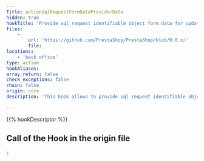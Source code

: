 ```yaml
---
Title: actionSqlRequestFormDataProviderData
hidden: true
hookTitle: 'Provide sql request identifiable object form data for update'
files:
    -
        url: 'https://github.com/PrestaShop/PrestaShop/blob/9.0.x/'
        file: 
locations:
    - 'back office'
type: action
hookAliases: 
array_return: false
check_exceptions: false
chain: false
origin: core
description: 'This hook allows to provide sql request identifiable object form data which will prefill the form in update/edition page'

---
```


{{% hookDescriptor %}}

## Call of the Hook in the origin file

```php
;
```
